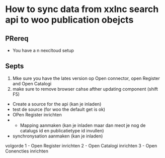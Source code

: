 # How to sync data from xxlnc search api to woo publication obejcts

## PRereq
- You have a n nexcltoud setup

## Septs

1. Mke sure you have the lates version op Open connector, open Register and Open Catalogi
2. make sure to remove browser cahse afther updating component (shift F5)
- Create a source for the api (kan je inladen)
- test de source (for woo the default get is ok)
- OPen Register inrichten
- - Mapping aanmaken (kan je inladen maar dan meot je nog de catalugs id en publicatietype id invullen)
- synchronysation aanmaken (kan je inladen)

volgorde
1 - Open Register inrichten
2 - Open Catalogi inrichten
3 - Open Conencties inrichten

